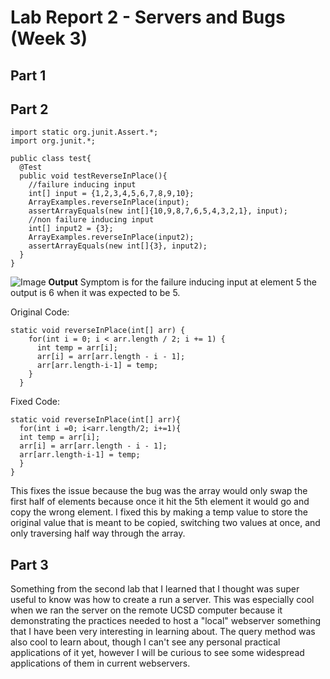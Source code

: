 # Lab Report 2 - Servers and Bugs (Week 3)

## Part 1

## Part 2
```
import static org.junit.Assert.*;
import org.junit.*;

public class test{
  @Test
  public void testReverseInPlace(){
    //failure inducing input
    int[] input = {1,2,3,4,5,6,7,8,9,10};
    ArrayExamples.reverseInPlace(input);
    assertArrayEquals(new int[]{10,9,8,7,6,5,4,3,2,1}, input);
    //non failure inducing input
    int[] input2 = {3};
    ArrayExamples.reverseInPlace(input2);
    assertArrayEquals(new int[]{3}, input2);
  }
}

```

![Image](https://jorryns.github.io/cse15l-lab-reports/week2output.jpg)
**Output**
Symptom is for the failure inducing input at element 5 the output is 6 when it was expected to be 5. 

Original Code:
```
static void reverseInPlace(int[] arr) {
    for(int i = 0; i < arr.length / 2; i += 1) {
      int temp = arr[i];
      arr[i] = arr[arr.length - i - 1];
      arr[arr.length-i-1] = temp;
    }
  }
```
Fixed Code:
```
static void reverseInPlace(int[] arr){
  for(int i =0; i<arr.length/2; i+=1){
  int temp = arr[i];
  arr[i] = arr[arr.length - i - 1];
  arr[arr.length-i-1] = temp;
  }
}
```

This fixes the issue because the bug was the array would only swap the first half of elements because once it hit the 5th element it would go and copy the wrong element. I fixed this by making a temp value to store the original value that is meant to be copied, switching two values at once, and only traversing half way through the array.


## Part 3

Something from the second lab that I learned that I thought was super useful to know was how to create a run a server. This was especially cool when we ran the server on the remote UCSD computer because it demonstrating the practices needed to host a "local" webserver something that I have been very interesting in learning about. The query method was also cool to learn about, though I can't see any personal practical applications of it yet, however I will be curious to see some widespread applications of them in current webservers.
